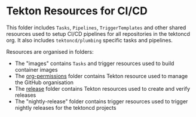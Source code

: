 # Tekton Resources for CI/CD

This folder includes `Tasks`, `Pipelines`, `TriggerTemplates` and other shared
resources used to setup CI/CD pipelines for all repositories in the tektoncd
org. It also includes `tektoncd/plumbing` specific tasks and pipelines.

Resources are organised in folders:
- The "images" contains `Tasks` and trigger resources used to build container
  images
- The [org-permissions](org-permissions/README.md) folder contains Tekton
  resource used to manage the GitHub organisation
- The [release](release/README.md) folder contains Tekton resources used to
  create and verify releases
- The "nightly-release" folder contains trigger resources used to
  trigger nightly releases for the tektoncd projects
